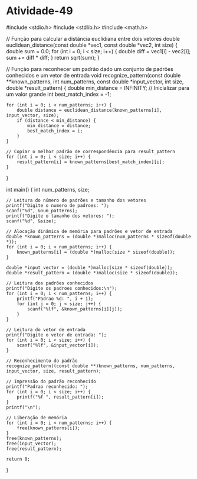 # Atividade-49

#include <stdio.h>
#include <stdlib.h>
#include <math.h>

// Função para calcular a distância euclidiana entre dois vetores
double euclidean_distance(const double *vec1, const double *vec2, int size) {
    double sum = 0.0;
    for (int i = 0; i < size; i++) {
        double diff = vec1[i] - vec2[i];
        sum += diff * diff;
    }
    return sqrt(sum);
}

// Função para reconhecer um padrão dado um conjunto de padrões conhecidos e um vetor de entrada
void recognize_pattern(const double **known_patterns, int num_patterns, const double *input_vector, int size, double *result_pattern) {
    double min_distance = INFINITY; // Inicializar para um valor grande
    int best_match_index = -1;

    for (int i = 0; i < num_patterns; i++) {
        double distance = euclidean_distance(known_patterns[i], input_vector, size);
        if (distance < min_distance) {
            min_distance = distance;
            best_match_index = i;
        }
    }

    // Copiar o melhor padrão de correspondência para result_pattern
    for (int i = 0; i < size; i++) {
        result_pattern[i] = known_patterns[best_match_index][i];
    }
}

int main() {
    int num_patterns, size;

    // Leitura do número de padrões e tamanho dos vetores
    printf("Digite o numero de padroes: ");
    scanf("%d", &num_patterns);
    printf("Digite o tamanho dos vetores: ");
    scanf("%d", &size);

    // Alocação dinâmica de memória para padrões e vetor de entrada
    double *known_patterns = (double *)malloc(num_patterns * sizeof(double *));
    for (int i = 0; i < num_patterns; i++) {
        known_patterns[i] = (double *)malloc(size * sizeof(double));
    }

    double *input_vector = (double *)malloc(size * sizeof(double));
    double *result_pattern = (double *)malloc(size * sizeof(double));

    // Leitura dos padrões conhecidos
    printf("Digite os padroes conhecidos:\n");
    for (int i = 0; i < num_patterns; i++) {
        printf("Padrao %d: ", i + 1);
        for (int j = 0; j < size; j++) {
            scanf("%lf", &known_patterns[i][j]);
        }
    }

    // Leitura do vetor de entrada
    printf("Digite o vetor de entrada: ");
    for (int i = 0; i < size; i++) {
        scanf("%lf", &input_vector[i]);
    }

    // Reconhecimento do padrão
    recognize_pattern((const double **)known_patterns, num_patterns, input_vector, size, result_pattern);

    // Impressão do padrão reconhecido
    printf("Padrao reconhecido: ");
    for (int i = 0; i < size; i++) {
        printf("%f ", result_pattern[i]);
    }
    printf("\n");

    // Liberação de memória
    for (int i = 0; i < num_patterns; i++) {
        free(known_patterns[i]);
    }
    free(known_patterns);
    free(input_vector);
    free(result_pattern);

    return 0;
}
